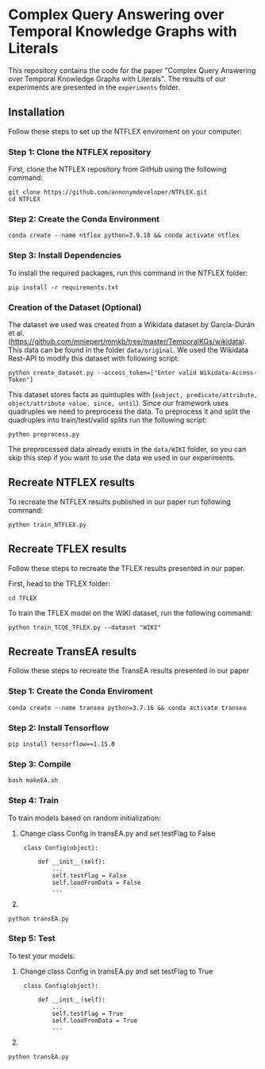 # Complex Query Answering over Temporal Knowledge Graphs with Literals

This repository contains the code for the paper "Complex Query Answering over Temporal Knowledge Graphs with Literals". The results of our experiments are presented in the `experiments` folder.

## Installation

Follow these steps to set up the NTFLEX enviroment on your computer:

### Step 1: Clone the NTFLEX repository

First, clone the NTFLEX repository from GitHub using the following command:

```shell
git clone https://github.com/annonymdeveloper/NTFLEX.git
cd NTFLEX
```

### Step 2: Create the Conda Environment

```shell
conda create --name ntflex python=3.9.18 && conda activate ntflex
```

### Step 3: Install Dependencies

To install the required packages, run this command in the NTFLEX folder:

```shell
pip install -r requirements.txt
```

### Creation of the Dataset (Optional)

The dataset we used was created from a Wikidata dataset by García-Durán et al. (https://github.com/mniepert/mmkb/tree/master/TemporalKGs/wikidata). This data can be found in the folder `data/original`. We used the Wikidata Rest-API to modify this dataset with following script:

```shell
python create_dataset.py --access_token=["Enter valid Wikidata-Access-Token"]
```

This dataset stores facts as quintuples with (`subject, predicate/attribute, object/attribute value, since, until`). Since our framework uses quadruples we need to preprocess the data. To preprocess it and split the quadruples into train/test/valid splits run the following script:

```shell
python preprocess.py
```

The preprocessed data already exists in the `data/WIKI` folder, so you can skip this step if you want to use the data we used in our experiments.

## Recreate NTFLEX results

To recreate the NTFLEX results published in our paper run following command:

```shell
python train_NTFLEX.py
```

## Recreate TFLEX results

Follow these steps to recreate the TFLEX results presented in our paper.

First, head to the TFLEX folder:

```shell
cd TFLEX
```

To train the TFLEX model on the WIKI dataset, run the following command:

```shell
python train_TCQE_TFLEX.py --dataset "WIKI"
```

## Recreate TransEA results

Follow these steps to recreate the TransEA results presented in our paper

### Step 1: Create the Conda Enviroment

```shell
conda create --name transea python=3.7.16 && conda activate transea
```

### Step 2: Install Tensorflow

```shell
pip install tensorflow==1.15.0
```

### Step 3: Compile 

```shell
bash makeEA.sh
```

### Step 4: Train

To train models based on random initialization:

1. Change class Config in transEA.py and set testFlag to False

		class Config(object):
	
			def __init__(self):
				...
				self.testFlag = False
				self.loadFromData = False
				...

2.
```shell
python transEA.py
```

### Step 5: Test

To test your models:

1. Change class Config in transEA.py and set testFlag to True
	
		class Config(object):

			def __init__(self):
				...
				self.testFlag = True
				self.loadFromData = True
				...

2.
```shell
python transEA.py
```

